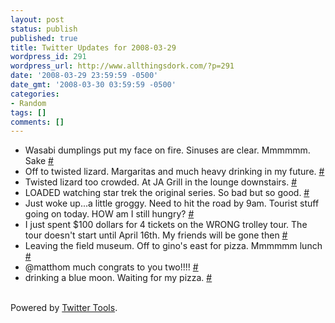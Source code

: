 ```yaml
---
layout: post
status: publish
published: true
title: Twitter Updates for 2008-03-29
wordpress_id: 291
wordpress_url: http://www.allthingsdork.com/?p=291
date: '2008-03-29 23:59:59 -0500'
date_gmt: '2008-03-30 03:59:59 -0500'
categories:
- Random
tags: []
comments: []
---
```

<ul>
<li>Wasabi dumplings put my face on fire. Sinuses are clear. Mmmmmm. Sake <a href="http://twitter.com/BobbiDigital/statuses/778925064">#</a></li>
<li>Off to twisted lizard. Margaritas and much heavy drinking in my future. <a href="http://twitter.com/BobbiDigital/statuses/778963088">#</a></li>
<li>Twisted lizard too crowded. At JA Grill in the lounge downstairs. <a href="http://twitter.com/BobbiDigital/statuses/778971305">#</a></li>
<li>LOADED  watching star trek the original series. So bad but so good. <a href="http://twitter.com/BobbiDigital/statuses/779026461">#</a></li>
<li>Just woke up...a little groggy. Need to hit the road by 9am. Tourist stuff going on today. HOW am I still hungry? <a href="http://twitter.com/BobbiDigital/statuses/779133327">#</a></li>
<li>I just spent $100 dollars for 4 tickets on the WRONG trolley tour. The tour doesn't start until April 16th. My friends will be gone then <a href="http://twitter.com/BobbiDigital/statuses/779162083">#</a></li>
<li>Leaving the field museum. Off to gino's east for pizza. Mmmmmm lunch <a href="http://twitter.com/BobbiDigital/statuses/779288710">#</a></li>
<li>@matthom much congrats to you two!!!! <a href="http://twitter.com/BobbiDigital/statuses/779292040">#</a></li>
<li>drinking a blue moon. Waiting for my pizza. <a href="http://twitter.com/BobbiDigital/statuses/779314129">#</a></li><br />
</ul></p>
<p>Powered by <a href="http://alexking.org/projects/wordpress">Twitter Tools</a>.</p></p>
